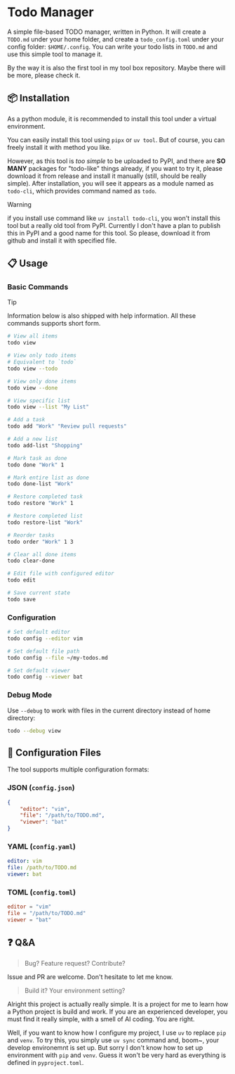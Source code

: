 # Todo Manager

A simple file-based TODO manager, written in Python. It will create a `TODO.md` under your home folder, and create a `todo_config.toml` under your config folder: `$HOME/.config`. You can write your todo lists in `TODO.md` and use this simple tool to manage it.

By the way it is also the first tool in my tool box repository. Maybe there will be more, please check it.

## 📦 Installation

As a python module, it is recommended to install this tool under a virtual environment.

You can easily install this tool using `pipx` or `uv tool`. But of course, you can freely install it with method you like. 

However, as this tool is *too simple* to be uploaded to PyPI, and there are **SO MANY** packages for "todo-like" things already, if you want to try it, please download it from release and install it manually (still, should be really simple). After installation, you will see it appears as a module named as `todo-cli`, which provides command named as `todo`.

> [!WARNING]
> if you install use command like `uv install todo-cli`, you won't install this tool but a really old tool from PyPI. Currently I don't have a plan to publish this in PyPI and a good name for this tool. So please, download it from github and install it with specified file.

## 📋 Usage

### Basic Commands

> [!TIP]
> Information below is also shipped with help information. All these commands supports short form. 

```bash
# View all items
todo view

# View only todo items  
# Equivalent to `todo`
todo view --todo

# View only done items
todo view --done

# View specific list
todo view --list "My List"

# Add a task
todo add "Work" "Review pull requests"

# Add a new list
todo add-list "Shopping"

# Mark task as done
todo done "Work" 1

# Mark entire list as done  
todo done-list "Work"

# Restore completed task
todo restore "Work" 1

# Restore completed list
todo restore-list "Work"

# Reorder tasks
todo order "Work" 1 3

# Clear all done items
todo clear-done

# Edit file with configured editor
todo edit

# Save current state
todo save
```

### Configuration

```bash
# Set default editor
todo config --editor vim

# Set default file path
todo config --file ~/my-todos.md

# Set default viewer
todo config --viewer bat
```

### Debug Mode

Use `--debug` to work with files in the current directory instead of home directory:

```bash
todo --debug view
```

## 🔧 Configuration Files

The tool supports multiple configuration formats:

### JSON (`config.json`)
```json
{
    "editor": "vim",
    "file": "/path/to/TODO.md", 
    "viewer": "bat"
}
```

### YAML (`config.yaml`)
```yaml
editor: vim
file: /path/to/TODO.md
viewer: bat
```

### TOML (`config.toml`)
```toml
editor = "vim"
file = "/path/to/TODO.md"
viewer = "bat"
```

## ❓ Q&A

> Bug? Feature request? Contribute?

Issue and PR are welcome. Don't hesitate to let me know.

> Build it? Your environment setting?

Alright this project is actually really simple. It is a project for me to learn how a Python project is build and work. If you are an experienced developer, you must find it really simple, with a smell of AI coding. You are right.

Well, if you want to know how I configure my project, I use `uv` to replace `pip` and `venv`. To try this, you simply use `uv sync` command and, boom~, your develop environemnt is set up. But sorry I don't know how to set up environment with `pip` and `venv`. Guess it won't be very hard as everything is defined in `pyproject.toml`.
